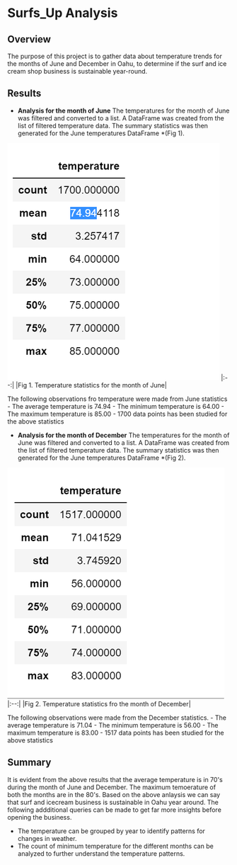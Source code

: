 # Surfs_Up Analysis

## Overview
The purpose of this project is to gather data about temperature trends for the months of June and December in Oahu, to determine if the surf and ice cream shop business is sustainable year-round.
## Results
 - **Analysis for the month of June**
   The temperatures for the month of June was filtered and converted to a list. A DataFrame was created from the list of filtered temperature data. The summary statistics was      then generated for the June temperatures DataFrame *(Fig 1).

![june_temp_statistics](https://github.com/chinzjay/surfs_up/blob/main/june_temp_statistics.PNG)
|:--:|
|Fig 1. Temperature statistics for the month of June|

The following observations fro temperature were made from June statistics
    - The average temperature is 74.94
    - The minimum temperature is  64.00
    - The maximum temperature is 85.00
    - 1700 data points has been studied for the above statistics
    
    
 - **Analysis for the month of December**
   The temperatures for the month of June was filtered and converted to a list. A DataFrame was created from the list of filtered temperature data. The summary statistics was      then generated for the June temperatures DataFrame *(Fig 2).

![dec_temp_statistics](https://github.com/chinzjay/surfs_up/blob/main/dec_temp_statistics.PNG)
|:--:|
|Fig 2. Temperature statistics fro the month of December| 

The following observations were made from the December statistics.
    - The average temperature is 71.04
    - The minimum temperature is  56.00
    - The maximum temperature is 83.00
    - 1517 data points has been studied for the above statistics
    
## Summary
It is evident from the above results that the average temperature is in 70's during the month of June and December. The maximum temoerature of both the months are in the 80's. Based on the above anlaysis we can say that surf and icecream business is sustainable in Oahu year around.
The following addditional queries can be made to get far more insights before opening the business.
  - The temperature can be grouped by year to identify patterns for changes in weather.
  - The count of minimum temperature for the different months can be analyzed to further understand the temperature patterns.
